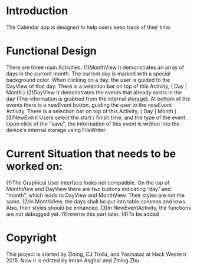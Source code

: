 # Introduction
The Calendar app is designed to help users keep track of their time.

# Functional Design
There are three main Activities:
(1)MonthView
	It demonstrates an array of days in the current month. The current day is marked with a special background color.
	When clicking on a day, the user is guided to the DayView of that day.
	There is a selection bar on top of this Activity, ( Day | Month )
(2)DayView
	It demonstrates the events that already exists in the day (The information is grabbed from the internal storage).
	At bottom of the events there is a newEvent button, guiding the user to the newEvent Activity.
	There is a selection bar on top of this Activity, ( Day | Month )
(3)NewEvent
	Users select the start / finish time, and the type of the event.
	Upon click of the "save", the information of this event is written into the device's internal storage using FileWriter.
	
# Current Situation that needs to be worked on:
(1)The Graphical User Interface looks not compatible. On the top of MonthView and DayView there are two buttons indicating 
	“day” and “month”, which leads to DayView and MonthView. Their styles are not the same.
(2)In MonthView, the days shall be put into table columns and rows. Also, their styles should be enhanced.
(3)In NewEventActivity, the functions are not debugged yet. I’ll rewrite this part later.
(4)To be added

	
# Copyright
This project is started by Zining, CJ Trolla, and Yasmataz at Hack Western 2015.
Now it is editted by Imran Asghar and Zining Zhu.